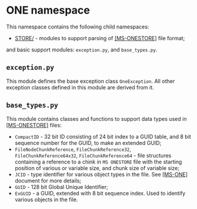 # ONE namespace

This namespace contains the following child namespaces:

- [STORE/](STORE/README.md) - modules to support parsing of
[[MS-ONESTORE]](https://learn.microsoft.com/en-us/openspecs/office_file_formats/ms-onestore/ae670cd2-4b38-4b24-82d1-87cfb2cc3725)
file format;

and basic support modules:
`exception.py`,
and `base_types.py`.

## `exception.py`

This module defines the base exception class `OneException`. All other exception classes defined in this module are derived from it.

## `base_types.py`

This module contains classes and functions to support data types used in
[[MS-ONESTORE]](https://learn.microsoft.com/en-us/openspecs/office_file_formats/ms-onestore/ae670cd2-4b38-4b24-82d1-87cfb2cc3725) files:

- `CompactID` - 32 bit ID consisting of 24 bit index to a GUID table, and 8 bit sequence number for the GUID, to make an extended GUID;
- `FileNodeChunkReference`, `FileChunkReference32`, `FileChunkReference64x32`, `FileChunkReference64` - file
structures containing a reference to a chink in `MS ONESTORE` file with the starting position of various or variable size,
and chunk size of variable size;
- `JCID` - type identifier for various object types in the file. See [[MS-ONE]](https://learn.microsoft.com/en-us/openspecs/office_file_formats/ms-one/73d22548-a613-4350-8c23-07d15576be50) document for more details;
- `GUID` - 128 bit Global Unique Identifier;
- `ExGUID` -  a GUID, extended with 8 bit sequence index. Used to identify various objects in the file.

